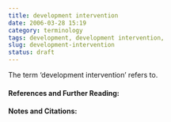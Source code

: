 ```yaml
---
title: development intervention
date: 2006-03-28 15:19
category: terminology
tags: development, development intervention,
slug: development-intervention
status: draft
---
```


<!--
icon: file-code-o
summary:
-->

<!--
layout: post
title:  development intervention
date:   2005-01-10 13:47:13
categories: terminology
tags: development, development intervention,
permalink: /development-intervention/
published: false
comments: true
-->

The term ‘development intervention’ refers to.

#### References and Further Reading:


#### Notes and Citations:

[^1]:

